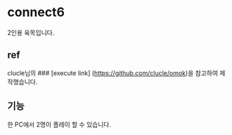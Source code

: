 # connect6 
 2인용 육목입니다.

## ref
 clucle님의 ### [execute link] (https://github.com/clucle/omok)을 참고하여 제작했습니다.

## 기능
 한 PC에서 2명이 플레이 할 수 있습니다.

